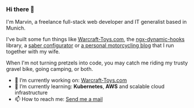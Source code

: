 ### Hi there 👋

I'm Marvin, a freelance full-stack web developer and IT generalist based in Munich.

I've built some fun things like [Warcraft-Toys.com](https://www.warcraft-toys.com), the [ngx-dynamic-hooks](https://angular-dynamic-hooks.com) library, a [saber configurator](https://mtobisch.github.io/otssaberbuilder/?build=b1.0+s2.0+x2.0mx2.0+e3.0+c2.0mc4.0+f5.0+r6.1+p2.0) or [a personal motorcycling blog](https://www.in-fremden-gefilden.de) that I run together with my wife.

When I'm not turning pretzels into code, you may catch me riding my trusty gravel bike, going camping, or both.

- 🔭 I’m currently working on: [Warcraft-Toys.com](https://www.warcraft-toys.com)
- 🌱 I’m currently learning: **Kubernetes**, **AWS** and scalable cloud infrastructure
- 📫 How to reach me: [Send me a mail](mailto:mvin@live.de?subject=[GitHub-Profile-Contact])
